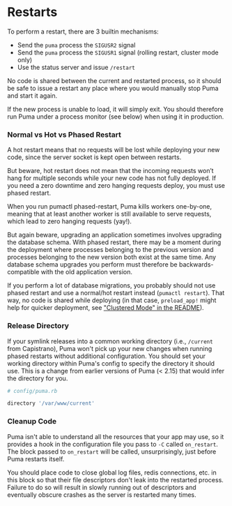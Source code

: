 # Restarts

To perform a restart, there are 3 builtin mechanisms:

  * Send the `puma` process the `SIGUSR2` signal
  * Send the `puma` process the `SIGUSR1` signal (rolling restart, cluster mode only)
  * Use the status server and issue `/restart`

No code is shared between the current and restarted process, so it should be safe to issue a restart any place where you would manually stop Puma and start it again.

If the new process is unable to load, it will simply exit. You should therefore run Puma under a process monitor (see below) when using it in production.

### Normal vs Hot vs Phased Restart

A hot restart means that no requests will be lost while deploying your new code, since the server socket is kept open between restarts.

But beware, hot restart does not mean that the incoming requests won’t hang for multiple seconds while your new code has not fully deployed. If you need a zero downtime and zero hanging requests deploy, you must use phased restart.

When you run pumactl phased-restart, Puma kills workers one-by-one, meaning that at least another worker is still available to serve requests, which lead to zero hanging requests (yay!).

But again beware, upgrading an application sometimes involves upgrading the database schema. With phased restart, there may be a moment during the deployment where processes belonging to the previous version and processes belonging to the new version both exist at the same time. Any database schema upgrades you perform must therefore be backwards-compatible with the old application version.

If you perform a lot of database migrations, you probably should not use phased restart and use a normal/hot restart instead (`pumactl restart`). That way, no code is shared while deploying (in that case, `preload_app!` might help for quicker deployment, see ["Clustered Mode" in the README](../README.md#clustered-mode)).

### Release Directory

If your symlink releases into a common working directory (i.e., `/current` from Capistrano), Puma won't pick up your new changes when running phased restarts without additional configuration. You should set your working directory within Puma's config to specify the directory it should use. This is a change from earlier versions of Puma (< 2.15) that would infer the directory for you.

```ruby
# config/puma.rb

directory '/var/www/current'
```

### Cleanup Code

Puma isn't able to understand all the resources that your app may use, so it provides a hook in the configuration file you pass to `-C` called `on_restart`. The block passed to `on_restart` will be called, unsurprisingly, just before Puma restarts itself.

You should place code to close global log files, redis connections, etc. in this block so that their file descriptors don't leak into the restarted process. Failure to do so will result in slowly running out of descriptors and eventually obscure crashes as the server is restarted many times.
